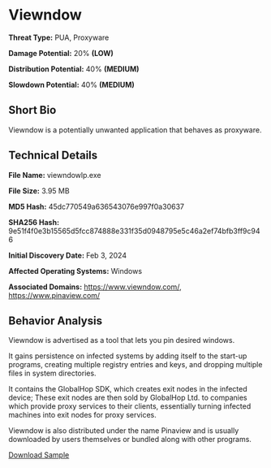 # Viewndow

**Threat Type:** PUA, Proxyware


**Damage Potential:** 20% **(LOW)**

**Distribution Potential:** 40% **(MEDIUM)**

**Slowdown Potential:** 40% **(MEDIUM)**

## Short Bio
Viewndow is a potentially unwanted application that behaves as proxyware.

## Technical Details
**File Name:** viewndowlp.exe

**File Size:** 3.95 MB

**MD5 Hash:** 45dc770549a636543076e997f0a30637

**SHA256 Hash:** 9e51f4f0e3b15565d5fcc874888e331f35d0948795e5c46a2ef74bfb3ff9c946

**Initial Discovery Date:** Feb 3, 2024

**Affected Operating Systems:** Windows

**Associated Domains:** https://www.viewndow.com/, https://www.pinaview.com/

## Behavior Analysis
Viewndow is advertised as a tool that lets you pin desired windows.

It gains persistence on infected systems by adding itself to the start-up programs, creating multiple registry entries and keys, and dropping multiple files in system directories.

It contains the GlobalHop SDK, which creates exit nodes in the infected device; These exit nodes are then sold by GlobalHop Ltd. to companies which provide proxy services to their clients, essentially turning infected machines into exit nodes for proxy services.

Viewndow is also distributed under the name Pinaview and is usually downloaded by users themselves or bundled along with other programs. 

[Download Sample](https://mega.nz/file/sTkwFK7R#PpNzt02UbSSuY8Z7OLgLiK0CLCLe3ZwWN_TELba_mA0)
